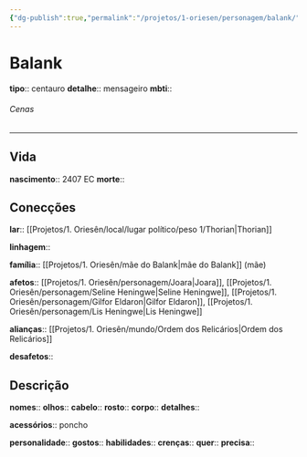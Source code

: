 ```yaml
---
{"dg-publish":true,"permalink":"/projetos/1-oriesen/personagem/balank/"}
---
```



# Balank
**tipo**:: centauro
**detalhe**:: mensageiro
**mbti**:: 

###### Cenas



---
## Vida
**nascimento**:: 2407 EC
**morte**:: 


## Conecções
**lar**:: [[Projetos/1. Oriesên/local/lugar político/peso 1/Thorian|Thorian]]

**linhagem**:: 

**família**:: [[Projetos/1. Oriesên/mãe do Balank|mãe do Balank]] (mãe)

**afetos**:: [[Projetos/1. Oriesên/personagem/Joara|Joara]], [[Projetos/1. Oriesên/personagem/Seline Heningwe|Seline Heningwe]], [[Projetos/1. Oriesên/personagem/Gilfor Eldaron|Gilfor Eldaron]], [[Projetos/1. Oriesên/personagem/Lis Heningwe|Lis Heningwe]]

**alianças**:: [[Projetos/1. Oriesên/mundo/Ordem dos Relicários|Ordem dos Relicários]]

**desafetos**:: 


## Descrição
**nomes**:: 
**olhos**:: 
**cabelo**:: 
**rosto**:: 
**corpo**:: 
**detalhes**:: 

**acessórios**:: poncho

**personalidade**:: 
**gostos**:: 
**habilidades**:: 
**crenças**:: 
**quer**:: 
**precisa**:: 